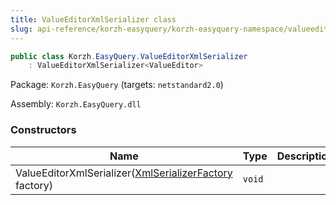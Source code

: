 ```yaml
---
title: ValueEditorXmlSerializer class
slug: api-reference/korzh-easyquery/korzh-easyquery-namespace/valueeditorxmlserializer-class
---
```

```csharp
public class Korzh.EasyQuery.ValueEditorXmlSerializer
    : ValueEditorXmlSerializer<ValueEditor>

```
Package: `Korzh.EasyQuery` (targets: `netstandard2.0`)

Assembly: `Korzh.EasyQuery.dll`

### Constructors

| Name | Type | Description | 
| --- | --- | --- | 
| ValueEditorXmlSerializer([XmlSerializerFactory](/api-reference/korzh-easyquery/korzh-easyquery-namespace/xmlserializerfactory-class) factory) | `void` |  |